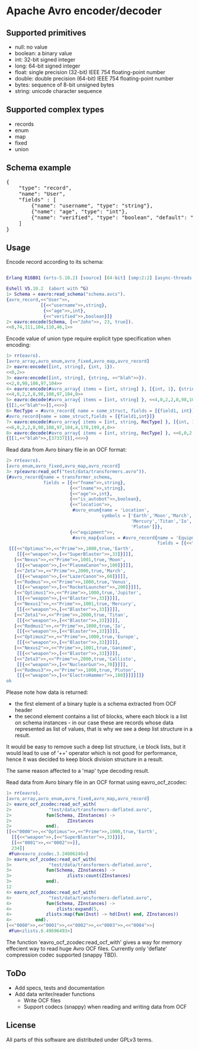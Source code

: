 Apache Avro encoder/decoder
===========================

Supported primitives
--------------------

 * null: no value
 * boolean: a binary value
 * int: 32-bit signed integer
 * long: 64-bit signed integer
 * float: single precision (32-bit) IEEE 754 floating-point number
 * double: double precision (64-bit) IEEE 754 floating-point number
 * bytes: sequence of 8-bit unsigned bytes
 * string: unicode character sequence

Supported complex types
-----------------------

 * records
 * enum
 * map
 * fixed
 * union

Schema example
--------------

<pre>
{
    "type": "record",
    "name": "User",
    "fields" : [
        {"name": "username", "type": "string"},
        {"name": "age", "type": "int"},
        {"name": "verified", "type": "boolean", "default": "false"}
    ]
}
</pre>

Usage
-----

Encode record according to its schema:

```erlang

Erlang R16B01 (erts-5.10.2) [source] [64-bit] [smp:2:2] [async-threads:10] [kernel-poll:false]

Eshell V5.10.2  (abort with ^G)
1> Schema = eavro:read_schema("schema.avcs").
{avro_record,<<"User">>,
             [{<<"username">>,string},
              {<<"age">>,int},
              {<<"verified">>,boolean}]}
2> eavro:encode(Schema, [<<"John">>, 23, true]).
<<8,74,111,104,110,46,1>>
```
Encode value of union type require explicit type specification when encoding:

```erlang
1> rr(eavro).
[avro_array,avro_enum,avro_fixed,avro_map,avro_record]
2> eavro:encode([int, string], {int, 1}).
<<0,2>>
3> eavro:encode([int, string], {string, <<"blah">>}).
<<2,8,98,108,97,104>>
4> eavro:encode(#avro_array{ items = [int, string] }, [{int, 1}, {string, <<"blah">>}]).
<<4,0,2,2,8,98,108,97,104,0>>
5> eavro:decode(#avro_array{ items = [int, string] }, <<4,0,2,2,8,98,108,97,104,0>>).
{[[1,<<"blah">>]],<<>>}
6> RecType = #avro_record{ name = some_struct, fields = [{field1, int}] }.
#avro_record{name = some_struct,fields = [{field1,int}]}
7> eavro:encode(#avro_array{ items = [int, string, RecType] }, [{int, 1}, {string, <<"blah">>}, {RecType, [37337] }]).
<<6,0,2,2,8,98,108,97,104,4,178,199,4,0>>
8> eavro:decode(#avro_array{ items = [int, string, RecType] }, <<6,0,2,2,8,98,108,97,104,4,178,199,4,0>>).            
{[[1,<<"blah">>,[37337]]],<<>>}
```

Read data from Avro binary file in an OCF format:
```erlang
2> rr(eavro).
[avro_enum,avro_fixed,avro_map,avro_record]
3> rp(eavro:read_ocf("test/data/transformers.avro")).
{#avro_record{name = transformer_schema,
              fields = [{<<"fname">>,string},
                        {<<"lname">>,string},
                        {<<"age">>,int},
                        {<<"is_autobot">>,boolean},
                        {<<"location">>,
                         #avro_enum{name = 'Location',
                                    symbols = ['Earth','Moon','March','Venus','Jupiter',
                                               'Mercury','Titan','Io','Europe','Ganimed','Callisto',
                                               'Pluton']}},
                        {<<"equipment">>,
                         #avro_map{values = #avro_record{name = 'Equipment',
                                                         fields = [{<<"name">>,string},{<<"weight">>,int}]}}}]},
 [[[<<"Optimus">>,<<"Prime">>,1000,true,'Earth',
    [[{<<"weapon">>,[<<"SuperBlaster">>,33]}]]],
   [<<"Nexus">>,<<"Prime">>,1001,true,'Moon',
    [[{<<"weapon">>,[<<"PlasmaCanon">>,100]}]]],
   [<<"Zeta">>,<<"Prime">>,2000,true,'March',
    [[{<<"weapon">>,[<<"LazerCanon">>,60]}]]],
   [<<"Rodmus">>,<<"Prime">>,1000,true,'Venus',
    [[{<<"weapon">>,[<<"RocketLauncher">>,200]}]]],
   [<<"Optimus1">>,<<"Prime">>,1000,true,'Jupiter',
    [[{<<"weapon">>,[<<"Blaster">>,33]}]]],
   [<<"Nexus1">>,<<"Prime">>,1001,true,'Mercury',
    [[{<<"weapon">>,[<<"Blaster">>,33]}]]],
   [<<"Zeta1">>,<<"Prime">>,2000,true,'Titan',
    [[{<<"weapon">>,[<<"Blaster">>,33]}]]],
   [<<"Rodmus1">>,<<"Prime">>,1000,true,'Io',
    [[{<<"weapon">>,[<<"Blaster">>,33]}]]],
   [<<"Optimus2">>,<<"Prime">>,1000,true,'Europe',
    [[{<<"weapon">>,[<<"Blaster">>,33]}]]],
   [<<"Nexus2">>,<<"Prime">>,1001,true,'Ganimed',
    [[{<<"weapon">>,[<<"Blaster">>,33]}]]],
   [<<"Zeta3">>,<<"Prime">>,2000,true,'Callisto',
    [[{<<"weapon">>,[<<"NuclearGun">>,70]}]]],
   [<<"Rodmus3">>,<<"Prime">>,1000,true,'Pluton',
    [[{<<"weapon">>,[<<"ElectroHammer">>,180]}]]]]]}
ok
```
Please note how data is returned:
 * the first element of a binary tuple is a schema extracted from OCF header 
 * the second element contains a list of blocks, where each block is a list on schema instances - in our case these are records whose data represented as list of values, that is why we see a deep list structure in a result.

It would be easy to remove such a deep list structure, i.e block lists, but it would lead to use of '++' operator which is not good for performance, hence it was decided to keep block division structure in a result.

The same reason affected to a 'map' type decoding result.


Read data from Avro binary file in an OCF format using eavro_ocf_zcodec:

```erlang
1> rr(eavro).
[avro_array,avro_enum,avro_fixed,avro_map,avro_record]
2> eavro_ocf_zcodec:read_ocf_with(
2>              "test/data/transformers-deflated.avro",
2>             fun(Schema, ZInstances) ->
2>                     ZInstances
2>             end).
[[<<"0000">>,<<"Optimus">>,<<"Prime">>,1000,true,'Earth',
  [[{<<"weapon">>,[<<"SuperBlaster">>,33]}]],
  [[<<"0001">>,<<"0002">>]],
  234]|
 #Fun<eavro_zcodec.3.24606246>]
3> eavro_ocf_zcodec:read_ocf_with(
3>              "test/data/transformers-deflated.avro",
3>             fun(Schema, ZInstances) ->
3>                     zlists:count(ZInstances)
3>             end).
12
4> eavro_ocf_zcodec:read_ocf_with(
4>              "test/data/transformers-deflated.avro",
4>             fun(Schema, ZInstances) -> 
4>                 zlists:expand(5, 
4>		       zlists:map(fun(Inst) -> hd(Inst) end, ZInstances)) 
4>	       end).
[<<"0000">>,<<"0001">>,<<"0002">>,<<"0003">>,<<"0004">>|
 #Fun<zlists.6.49696493>]
```
The function 'eavro_ocf_zcodec:read_ocf_with' gives a way for memory effecient way to read huge Avro OCF files. Currently only 'deflate' compression codec supported (snappy TBD).

ToDo
----

 * Add specs, tests and documentation
 * Add data writer/reader functions
   * Write OCF files
   * Support codecs (snappy) when reading and writing data from OCF

License
-------

All parts of this software are distributed under GPLv3 terms.
